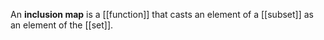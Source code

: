 An **inclusion map** is a [[function]] that casts an element of a [[subset]] as an element of the [[set]].